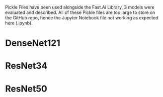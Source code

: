 Pickle Files have been used alongside the Fast.Ai Library, 3 models were evaluated and described. All of these Pickle files are too large to store on the GitHub repo, hence the Jupyter Notebook file not working as expected here (.ipynb).

# DenseNet121

# ResNet34

# ResNet50
